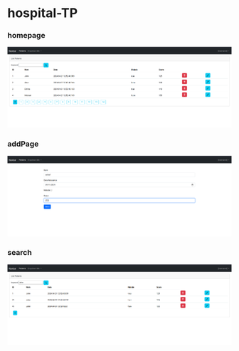 # hospital-TP

<h3>homepage</h3>
<img src="./homepage.png">
<h3>addPage</h3>
<img src="./addPage.png">
<h3>search</h3>
<img src="./search.png">
